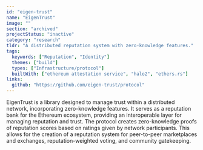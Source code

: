 ```yaml
---
id: "eigen-trust"
name: "EigenTrust"
image: ""
section: "archived"
projectStatus: "inactive"
category: "research"
tldr: "A distributed reputation system with zero-knowledge features."
tags:
  keywords: ["Reputation", "Identity"]
  themes: ["build"]
  types: ["Infrastructure/protocol"]
  builtWith: ["ethereum attestation service", "halo2", "ethers.rs"]
links:
  github: "https://github.com/eigen-trust/protocol"
---
```


EigenTrust is a library designed to manage trust within a distributed network, incorporating zero-knowledge features. It serves as a reputation bank for the Ethereum ecosystem, providing an interoperable layer for managing reputation and trust. The protocol creates zero-knowledge proofs of reputation scores based on ratings given by network participants. This allows for the creation of a reputation system for peer-to-peer marketplaces and exchanges, reputation-weighted voting, and community gatekeeping.

